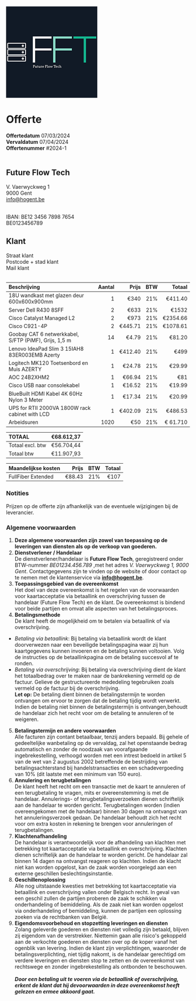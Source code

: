 ![FFT Logo](img/logo.png "FFT Logo")

# Offerte

**Offertedatum** 07/03/2024<br>
**Vervaldatum** 07/04/2024<br>
**Offertenummer** #2024-1<br><br>

## Future Flow Tech

V. Vaerwyckweg 1<br>
9000 Gent<br>
info@hogent.be<br><br>

IBAN: BE12 3456 7898 7654<br>
BE0123456789

## Klant

Straat klant <br>
Postcode + stad klant <br>
Mail klant<br><br>

| Beschrijving                                          | Aantal |   Prijs | BTW |   Totaal |
| :---------------------------------------------------- | -----: | ------: | --: | -------: |
| 18U wandkast met glazen deur 600x600x900mm            |      1 |    €340 | 21% |  €411.40 |
| Server Dell R430 8SFF                                 |      2 |    €633 | 21% |    €1532 |
| Cisco Catalyst Managed L2                             |      2 |    €973 | 21% | €2354.66 |
| Cisco C921-4P                                         |      2 | €445.71 | 21% | €1078.61 |
| Goobay CAT 6 netwerkkabel, S/FTP (PiMF), Grijs, 1,5 m |     14 |   €4.79 | 21% |   €81.20 |
| Lenovo IdeaPad Slim 3 15IAH8 83ER003EMB Azerty        |      1 | €412.40 | 21% |     €499 |
| Logitech MK120 Toetsenbord en Muis AZERTY             |      1 |  €24.78 | 21% |   €29.99 |
| AOC 24B2XHM2                                          |      1 |  €66.94 | 21% |      €81 |
| Cisco USB naar consolekabel                           |      1 |  €16.52 | 21% |   €19.99 |
| BlueBuilt HDMI Kabel 4K 60Hz Nylon 3 Meter            |      1 |  €17.34 | 21% |   €20.99 |
| UPS for RTII 2000VA 1800W rack cabinet with LCD       |      1 | €402.09 | 21% |  €486.53 |
| Arbeidsuren                                           |     1020|     €50 | 21% |€ 61.710 |

| TOTAAL           |  €68.612,37|
| :--------------- | ---------: |
| Totaal excl. btw |  €56.704,44|
| Totaal btw       |  €11.907,93|

| Maandelijkse kosten |  Prijs | BTW | Totaal |
| :------------------ | -----: | --: | -----: |
| FullFiber Extended  | €88.43 | 21% |   €107 |


### Notities

Prijzen op de offerte zijn afhankelijk van de eventuele wijzigingen bij de leverancier.

### Algemene voorwaarden

1. **Deze algemene voorwaarden zijn zowel van toepassing op de leveringen van diensten als op de verkoop van goederen.**
2. **Dienstverlener / Handelaar**<br>De dienstverlener/handelaar is **Future Flow Tech**, geregistreerd onder BTW-nummer _BE01234.456.789_ ,met het adres _V. Vaerwyckweg 1, 9000 Gent_. Contactgegevens zijn te vinden op de website of door contact op te nemen met de klantenservice via **info@hogent.be**.
3. **Toepassingsgebied van de overeenkomst**<br>Het doel van deze overeenkomst is het regelen van de voorwaarden voor kaartacceptatie via betaallink en overschrijving tussen de handelaar (Future Flow Tech) en de klant. De overeenkomst is bindend voor beide partijen en omvat alle aspecten van het betalingsproces.
4. **Betalingsmethode**<br>De klant heeft de mogelijkheid om te betalen via betaallink of via overschrijving.

- _Betaling via betaallink_: Bij betaling via betaallink wordt de klant doorverwezen naar een beveiligde betalingspagina waar zij hun kaartgegevens kunnen invoeren en de betaling kunnen voltooien. Volg de instructies op de betaallinkpagina om de betaling succesvol af te ronden.
- _Betaling via overschrijving_: Bij betaling via overschrijving dient de klant het totaalbedrag over te maken naar de bankrekening vermeld op de factuur. Gelieve de gestructureerde mededeling tegebruiken zoals vermeld op de factuur bij de overschrijving.<br>**Let op:** De betaling dient binnen de betalingstermijn te worden ontvangen om ervoor te zorgen dat de betaling tijdig wordt verwerkt. Indien de betaling niet binnen de betalingstermijn is ontvangen,behoudt de handelaar zich het recht voor om de betaling te annuleren of te weigeren.

5. **Betalingstermijn en andere voorwaarden**<br>Alle facturen zijn contant betaalbaar, tenzij anders bepaald. Bij gehele of gedeeltelijke wanbetaling op de vervaldag, zal het openstaande bedrag automatisch en zonder de noodzaak van voorafgaande ingebrekestelling, verhoogd worden met een intrest bedoeld in artikel 5 van de wet van 2 augustus 2002 betreffende de bestrijding van betalingsachterstand bij handelstransacties en een schadevergoeding van 10% (dit laatste met een minimum van 150 euro).
6. **Annulering en terugbetalingen**<br>De klant heeft het recht om een transactie met de kaart te annuleren of een terugbetaling te vragen, mits er overeenstemming is met de handelaar. Annulerings- of terugbetalingsverzoeken dienen schriftelijk aan de handelaar te worden gericht. Terugbetalingen worden (indien overeengekomen met de handelaar) binnen 30 dagen na ontvangst van het annuleringsverzoek gedaan. De handelaar behoudt zich het recht voor om extra kosten in rekening te brengen voor annuleringen of terugbetalingen.
7. **Klachtenafhandeling**<br>De handelaar is verantwoordelijk voor de afhandeling van klachten met betrekking tot kaartacceptatie via betaallink en overschrijving. Klachten dienen schriftelijk aan de handelaar te worden gericht. De handelaar zal binnen 14 dagen na ontvangst reageren op klachten. Indien de klacht niet kan worden opgelost, kan de zaak worden voorgelegd aan een externe geschillen beslechtingsinstantie.
8. **Geschillenoplossing**<br>Alle nog uitstaande kwesties met betrekking tot kaartacceptatie via betaallink en overschrijving vallen onder Belgisch recht. In geval van een geschil zullen de partijen proberen de zaak te schikken via onderhandeling of bemiddeling. Als de zaak niet kan worden opgelost via onderhandeling of bemiddeling, kunnen de partijen een oplossing zoeken via de rechtbanken van België.
9. **Eigendomsvoorbehoud en stopzetting leveringen en diensten**<br>Zolang geleverde goederen en diensten niet volledig zijn betaald, blijven zij eigendom van de verstrekker. Niettemin gaan alle risico's gekoppeld aan de verkochte goederen en diensten over op de koper vanaf het ogenblik van levering. Indien de klant zijn verplichtingen, waaronder de betalingsverplichting, niet tijdig nakomt, is de handelaar gerechtigd om verdere leveringen en diensten stop te zetten en de overeenkomst van rechtswege en zonder ingebrekestelling als ontbonden te beschouwen.<br><br>
   **_Door een betaling uit te voeren via de betaallink of overschrijving, erkent de klant dat hij devoorwaarden in deze overeenkomst heeft gelezen en ermee akkoord gaat._**
